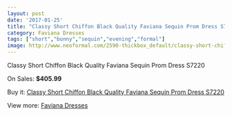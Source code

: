 ```yaml
---
layout: post
date: '2017-01-25'
title: "Classy Short Chiffon Black Quality Faviana Sequin Prom Dress S7220"
category: Faviana Dresses
tags: ["short","bonny","sequin","evening","formal"]
image: http://www.neoformal.com/2590-thickbox_default/classy-short-chiffon-black-quality-faviana-sequin-prom-dress-s7220.jpg
---
```

Classy Short Chiffon Black Quality Faviana Sequin Prom Dress S7220

On Sales: **$405.99**
<a href="https://www.neoformal.com/en/faviana-dresses/975-classy-short-chiffon-black-quality-faviana-sequin-prom-dress-s7220.html"><amp-img layout="responsive" width="600" height="600" src="//www.neoformal.com/2590-thickbox_default/classy-short-chiffon-black-quality-faviana-sequin-prom-dress-s7220.jpg" alt="Classy Short Chiffon Black Quality Faviana Sequin Prom Dress S7220 0" /></a>
<a href="https://www.neoformal.com/en/faviana-dresses/975-classy-short-chiffon-black-quality-faviana-sequin-prom-dress-s7220.html"><amp-img layout="responsive" width="600" height="600" src="//www.neoformal.com/2591-thickbox_default/classy-short-chiffon-black-quality-faviana-sequin-prom-dress-s7220.jpg" alt="Classy Short Chiffon Black Quality Faviana Sequin Prom Dress S7220 1" /></a>
<a href="https://www.neoformal.com/en/faviana-dresses/975-classy-short-chiffon-black-quality-faviana-sequin-prom-dress-s7220.html"><amp-img layout="responsive" width="600" height="600" src="//www.neoformal.com/2592-thickbox_default/classy-short-chiffon-black-quality-faviana-sequin-prom-dress-s7220.jpg" alt="Classy Short Chiffon Black Quality Faviana Sequin Prom Dress S7220 2" /></a>
<a href="https://www.neoformal.com/en/faviana-dresses/975-classy-short-chiffon-black-quality-faviana-sequin-prom-dress-s7220.html"><amp-img layout="responsive" width="600" height="600" src="//www.neoformal.com/2593-thickbox_default/classy-short-chiffon-black-quality-faviana-sequin-prom-dress-s7220.jpg" alt="Classy Short Chiffon Black Quality Faviana Sequin Prom Dress S7220 3" /></a>

Buy it: [Classy Short Chiffon Black Quality Faviana Sequin Prom Dress S7220](https://www.neoformal.com/en/faviana-dresses/975-classy-short-chiffon-black-quality-faviana-sequin-prom-dress-s7220.html "Classy Short Chiffon Black Quality Faviana Sequin Prom Dress S7220")

View more: [Faviana Dresses](https://www.neoformal.com/en/10-faviana-dresses "Faviana Dresses")